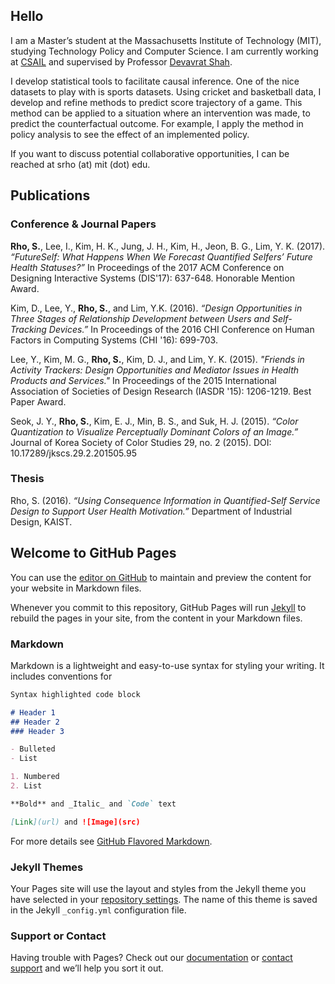 ## Hello

I am a Master’s student at the Massachusetts Institute of Technology (MIT), studying Technology Policy and Computer Science. I am currently working at [CSAIL](https://www.csail.mit.edu/) and supervised by Professor [Devavrat Shah](https://devavrat.mit.edu/).

I develop statistical tools to facilitate causal inference. One of the nice datasets to play with is sports datasets. Using cricket and basketball data, I develop and refine methods to predict score trajectory of a game. This method can be applied to a situation where an intervention was made, to predict the counterfactual outcome. For example, I apply the method in policy analysis to see the effect of an implemented policy.

If you want to discuss potential collaborative opportunities, I can be reached at srho (at) mit (dot) edu.

## Publications
### Conference & Journal Papers

**Rho, S.**, Lee, I., Kim, H. K., Jung, J. H., Kim, H., Jeon, B. G., Lim, Y. K. (2017). _“FutureSelf: What Happens When We Forecast Quantified Selfers’ Future Health Statuses?”_ In Proceedings of the 2017 ACM Conference on Designing Interactive Systems (DIS'17): 637-648. Honorable Mention Award.

Kim, D., Lee, Y., **Rho, S.**, and Lim, Y.K. (2016). _“Design Opportunities in Three Stages of Relationship Development between Users and Self-Tracking Devices.”_ In Proceedings of the 2016 CHI Conference on Human Factors in Computing Systems (CHI '16): 699-703.

Lee, Y., Kim, M. G., **Rho, S.**, Kim, D. J., and Lim, Y. K. (2015). _"Friends in Activity Trackers: Design Opportunities and Mediator Issues in Health Products and Services."_ In Proceedings of the 2015 International Association of Societies of Design Research (IASDR '15): 1206-1219. Best Paper Award.

Seok, J. Y., **Rho, S.**, Kim, E. J., Min, B. S., and Suk, H. J. (2015). _“Color Quantization to Visualize Perceptually Dominant Colors of an Image.”_ Journal of Korea Society of Color Studies 29, no. 2 (2015). DOI: 10.17289/jkscs.29.2.201505.95


### Thesis

Rho, S. (2016). _“Using Consequence Information in Quantified-Self Service Design to Support User Health Motivation.”_ Department of Industrial Design, KAIST.


## Welcome to GitHub Pages

You can use the [editor on GitHub](https://github.com/saeyoung/saeyoung/edit/master/index.md) to maintain and preview the content for your website in Markdown files.

Whenever you commit to this repository, GitHub Pages will run [Jekyll](https://jekyllrb.com/) to rebuild the pages in your site, from the content in your Markdown files.


### Markdown

Markdown is a lightweight and easy-to-use syntax for styling your writing. It includes conventions for

```markdown
Syntax highlighted code block

# Header 1
## Header 2
### Header 3

- Bulleted
- List

1. Numbered
2. List

**Bold** and _Italic_ and `Code` text

[Link](url) and ![Image](src)
```

For more details see [GitHub Flavored Markdown](https://guides.github.com/features/mastering-markdown/).

### Jekyll Themes

Your Pages site will use the layout and styles from the Jekyll theme you have selected in your [repository settings](https://github.com/saeyoung/saeyoung/settings). The name of this theme is saved in the Jekyll `_config.yml` configuration file.

### Support or Contact

Having trouble with Pages? Check out our [documentation](https://help.github.com/categories/github-pages-basics/) or [contact support](https://github.com/contact) and we’ll help you sort it out.
